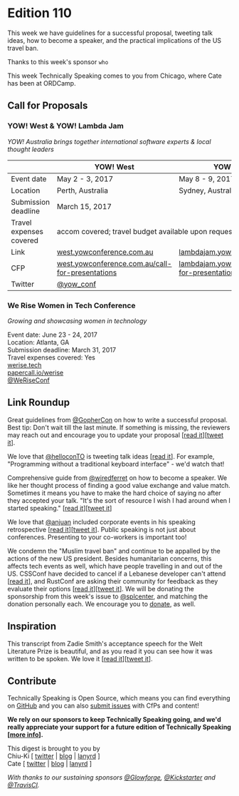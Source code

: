 # Edition 110

This week we have guidelines for a successful proposal, tweeting talk ideas, how to become a speaker, and the practical implications of the US travel ban.

Thanks to this week's sponsor `who`

This week Technically Speaking comes to you from Chicago, where Cate has been at ORDCamp.


## Call for Proposals

### YOW! West & YOW! Lambda Jam
*YOW! Australia brings together international software experts & local thought leaders*

<table>
<thead>
<tr>
<th></th>
<th>YOW! West</th>
<th>YOW! Lambda Jam</th>
</tr>
</thead>
<tbody>
<tr>
<td>Event date</td>
<td>May 2 - 3, 2017</td>
<td>May 8 - 9, 2017</td>
</tr>
<tr>
<td>Location</td>
<td>Perth, Australia</td>
<td>Sydney, Australia</td>
</tr>
<tr>
<td>Submission deadline</td>
<td colspan="2">March 15, 2017</td>
</tr>
<tr>
<td>Travel expenses covered</td>
<td colspan="2">accom covered; travel budget available upon request</td>
</tr>
<tr>
<td>Link</td>
<td><a href="http://west.yowconference.com.au/">west.yowconference.com.au</a></td>
<td><a href="http://lambdajam.yowconference.com.au/">lambdajam.yowconference.com.au</a></td>
<td></td>
</tr>
<tr>
<td>CFP</td>
<td><a href="http://west.yowconference.com.au/call-for-presentations/">west.yowconference.com.au/call-for-presentations</a></td>
<td><a href="http://lambdajam.yowconference.com.au/call-for-presentations/">lambdajam.yowconference.com.au/call-for-presentations</a></td>
</tr>
<tr>
<td>Twitter</td>
<td colspan="2"><a href="https://twitter.com/yow_conf">@yow_conf</a></td>
</tr>
</tbody>
</table>

### We Rise Women in Tech Conference
*Growing and showcasing women in technology*

Event date: June 23 - 24, 2017  
Location: Atlanta, GA  
Submission deadline: March 31, 2017  
Travel expenses covered: Yes  
[werise.tech](https://werise.tech)  
[papercall.io/werise](https://www.papercall.io/werise)  
[@WeRiseConf](https://twitter.com/WeRiseConf)


## Link Roundup

Great guidelines from [@GopherCon](https://twitter.com/GopherCon) on how to  write a successful proposal. Best tip: Don't wait till the last minute. If something is missing, the reviewers may reach out and encourage you to update your proposal [[read it](https://blog.gopheracademy.com/gophercon-2017/writing-a-successful-gophercon-proposal/)][[tweet it](https://twitter.com/home?status=Writing%20a%20successful%20%40GopherCon%20proposal%20by%20%40davecheney%20https%3A//blog.gopheracademy.com/gophercon-2017/writing-a-successful-gophercon-proposal/%20via%20%40techspeakdigest)].

We love that [@helloconTO](http://twitter.com/helloconTO) is tweeting talk ideas [[read it](https://twitter.com/helloconTO)]. For example, "Programming without a traditional keyboard interface" - we'd watch that!

Comprehensive guide from [@wiredferret](https://twitter.com/wiredferret) on how to become a speaker. We like her thought process of finding a good value exchange and value match. Sometimes it means you have to make the hard choice of saying no after they accepted your talk. "It's the sort of resource I wish I had around when I started speaking." [[read it](http://www.heidiwaterhouse.com/2017/01/16/lady-speaker-cfp-submissions/)][[tweet it](https://twitter.com/home?status=Comprehensive%20guide%20on%20how%20to%20become%20a%20speaker%20by%20%40wiredferret%0Ahttp%3A//www.heidiwaterhouse.com/2017/01/16/lady-speaker-cfp-submissions/%20via%20%40techspeakdigest)]

We love that [@anjuan](https://twitter.com/anjuan) included corporate events in
his speaking retrospective [[read it](http://www.anjuansimmons.com/speaking/2016publicspeakingretrospective
)][[tweet it](https://twitter.com/home?status=2016%20speaking%20retrospective%20by%20%40anjuan%0Ahttp%3A//www.anjuansimmons.com/speaking/2016publicspeakingretrospective%20via%20%40techspeakdigest)]. Public speaking is not just about conferences. Presenting to your co-workers is important too!

We condemn the "Muslim travel ban" and continue to be appalled by the actions of the new US president. Besides humanitarian concerns, this affects tech events as well, which have people travelling in and out of the US. CSSConf have decided to cancel if a Lebanese developer can't attend [[read it](https://twitter.com/cssconf/status/826131890994180099)], and RustConf are asking their community for feedback as they evaluate their options [[read it](https://users.rust-lang.org/t/rustconf-2017-and-the-us-travel-ban/9214)][[tweet it](https://twitter.com/home?status=RustConf%202017%20and%20the%20US%20travel%20ban%20by%20%40RustConf%20https%3A//users.rust-lang.org/t/rustconf-2017-and-the-us-travel-ban/9214%20via%20%40techspeakdigest)]. We will be donating the sponsorship from this week's issue to [@splcenter](http://twitter.com/splcenter), and matching the donation personally each. We encourage you to [donate](https://donate.splcenter.org/splcdonate), as well.

## Inspiration

This transcript from Zadie Smith's acceptance speech for the Welt Literature Prize is beautiful, and as you read it you can see how it was written to be spoken. We love it [[read it](http://www.nybooks.com/articles/2016/12/22/on-optimism-and-despair/)][[tweet it](https://twitter.com/home?status=On%20Optimism%20and%20Despair%20%7C%20by%20Zadie%20Smith%20%7C%20The%20New%20York%20Review%20of%20Books%20http%3A//www.nybooks.com/articles/2016/12/22/on-optimism-and-despair/%20via%20%40techspeakdigest)].  

## Contribute

Technically Speaking is Open Source, which means you can find everything on [GitHub](https://github.com/catehstn/technically-speaking/) and you can also [submit issues](https://github.com/catehstn/technically-speaking/issues/new) with CfPs and content!

**We rely on our sponsors to keep Technically Speaking going, and we'd really appreciate your support for a future edition of Technically Speaking [[more info](http://www.techspeak.email/sponsorship/)].**  


This digest is brought to you by  
Chiu-Ki [ [twitter](https://twitter.com/chiuki) | [blog](http://blog.sqisland.com/) | [lanyrd](http://lanyrd.com/profile/chiuki/) ]  
Cate [ [twitter](https://twitter.com/catehstn) | [blog](http://www.cate.blog/) | [lanyrd](http://lanyrd.com/profile/catehstn/) ]

*With thanks to our sustaining sponsors [@Glowforge](http://twitter.com/glowforge), [@Kickstarter](http://twitter.com/kickstarter) and [@TravisCI](http://twitter.com/travisci).*
